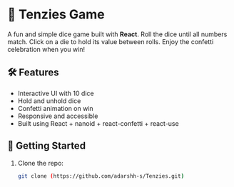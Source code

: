 # 🎲 Tenzies Game

A fun and simple dice game built with **React**. Roll the dice until all numbers match. Click on a die to hold its value between rolls. Enjoy the confetti celebration when you win!

## 🛠 Features

- Interactive UI with 10 dice
- Hold and unhold dice
- Confetti animation on win
- Responsive and accessible
- Built using React + nanoid + react-confetti + react-use

## 🚀 Getting Started

1. Clone the repo:
   ```bash
   git clone (https://github.com/adarshh-s/Tenzies.git)

   ```
